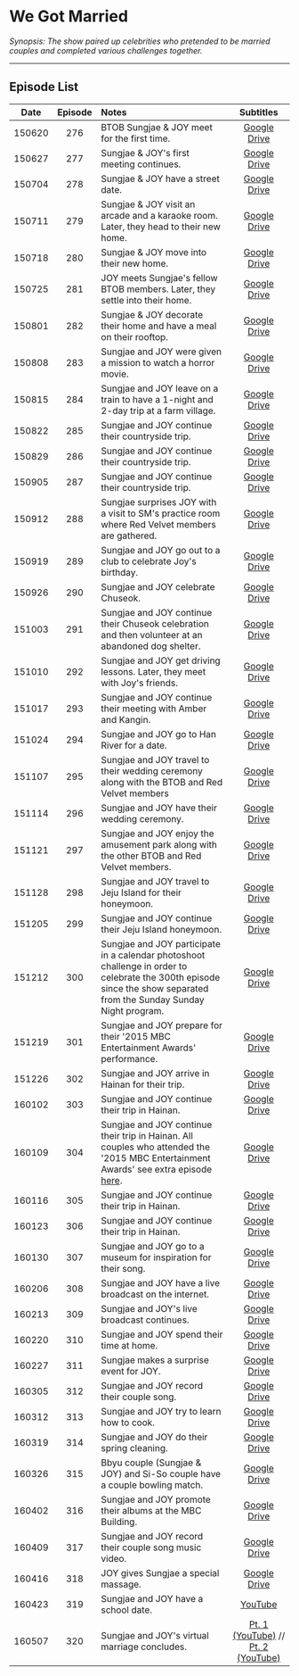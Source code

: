 # **We Got Married**
*Synopsis: The show paired up celebrities who pretended to be married couples and completed various challenges together.*
___
## Episode List
| **Date** | **Episode** | **Notes**                                                                                                                                                                                                |                                             **Subtitles**                                              |
|:--------:|:-----------:|:---------------------------------------------------------------------------------------------------------------------------------------------------------------------------------------------------------|:------------------------------------------------------------------------------------------------------:|
|  150620  |     276     | BTOB Sungjae & JOY meet for the first time.                                                                                                                                                              |             [Google Drive](https://drive.google.com/open?id=0B_tar27mpvQTNkIxemRyeVNWMDQ)              |
|  150627  |     277     | Sungjae & JOY's first meeting continues.                                                                                                                                                                 |           [Google Drive](https://drive.google.com/open?id=1FfgGKQ0ulG7SmX9uwd_BMpjUJa4qyFyu)           |
|  150704  |     278     | Sungjae & JOY have a street date.                                                                                                                                                                        |           [Google Drive](https://drive.google.com/open?id=1GB9FbKV_iuTPu2XqabrF-GifQg4IZjMT)           |
|  150711  |     279     | Sungjae & JOY visit an arcade and a karaoke room. Later, they head to their new home.                                                                                                                    |             [Google Drive](https://drive.google.com/open?id=0B_tar27mpvQTMkRhOHdDczJFTnc)              |
|  150718  |     280     | Sungjae & JOY move into their new home.                                                                                                                                                                  |             [Google Drive](https://drive.google.com/open?id=0B_tar27mpvQTTkxvSlVLUHlQVFU)              |
|  150725  |     281     | JOY meets Sungjae's fellow BTOB members. Later, they settle into their home.                                                                                                                             |           [Google Drive](https://drive.google.com/open?id=19l_xPAkLTyGolQ_MAbWCUNtDUXxNAS31)           |
|  150801  |     282     | Sungjae & JOY decorate their home and have a meal on their rooftop.                                                                                                                                      |             [Google Drive](https://drive.google.com/open?id=0B_tar27mpvQTVGhnY3JfeDVUZDg)              |
|  150808  |     283     | Sungjae and JOY were given a mission to watch a horror movie.                                                                                                                                            |             [Google Drive](https://drive.google.com/open?id=0B_tar27mpvQTY0kwTXZWRzhhZlU)              |
|  150815  |     284     | Sungjae and JOY leave on a train to have a 1-night and 2-day trip at a farm village.                                                                                                                     |             [Google Drive](https://drive.google.com/open?id=0B_tar27mpvQTNnc0YVZhMUVUYUU)              |
|  150822  |     285     | Sungjae and JOY continue their countryside trip.                                                                                                                                                         |             [Google Drive](https://drive.google.com/open?id=0B_tar27mpvQTaFVxNkQxZDAwWDA)              |
|  150829  |     286     | Sungjae and JOY continue their countryside trip.                                                                                                                                                         |             [Google Drive](https://drive.google.com/open?id=0B_tar27mpvQTYUF3TTBrYTdNNTg)              |
|  150905  |     287     | Sungjae and JOY continue their countryside trip.                                                                                                                                                         |             [Google Drive](https://drive.google.com/open?id=0B_tar27mpvQTVGhFYjYwS1hac2M)              |
|  150912  |     288     | Sungjae surprises JOY with a visit to SM's practice room where Red Velvet members are gathered.                                                                                                          |           [Google Drive](https://drive.google.com/open?id=1Ov4A0TyMSB3ZZTcjBFSVIAUgACnEEodc)           |
|  150919  |     289     | Sungjae and JOY go out to a club to celebrate Joy's birthday.                                                                                                                                            |           [Google Drive](https://drive.google.com/open?id=15samqgrkSfQw2SprUSSLUJ9LXMSWgdYB)           |
|  150926  |     290     | Sungjae and JOY celebrate Chuseok.                                                                                                                                                                       |           [Google Drive](https://drive.google.com/open?id=13956c6_Eo_8QHb2wlv-5AB8rXYZVT40I)           |
|  151003  |     291     | Sungjae and JOY continue their Chuseok celebration and then volunteer at an abandoned dog shelter.                                                                                                       |           [Google Drive](https://drive.google.com/open?id=1_-jGn_5tGwBswvHMow9bqNDN0p7WYLvd)           |
|  151010  |     292     | Sungjae and JOY get driving lessons. Later, they meet with Joy's friends.                                                                                                                                |           [Google Drive](https://drive.google.com/open?id=1ghRoFBTuJQZitr5K8I36pCdoY7H1poqv)           |
|  151017  |     293     | Sungjae and JOY continue their meeting with Amber and Kangin.                                                                                                                                            |           [Google Drive](https://drive.google.com/open?id=1ado7ANy5J4MewbTv-WlTTEJIE0NnuwsY)           |
|  151024  |     294     | Sungjae and JOY go to Han River for a date.                                                                                                                                                              |           [Google Drive](https://drive.google.com/open?id=1P9ZtzOnnyv_kRTRvTa_hTgELWTTsikIl)           |
|  151107  |     295     | Sungjae and JOY travel to their wedding ceremony along with the BTOB and Red Velvet members                                                                                                              |           [Google Drive](https://drive.google.com/open?id=1u7WKU_27VenSv2SwkInMYMwD87Pc_jcG)           |
|  151114  |     296     | Sungjae and JOY have their wedding ceremony.                                                                                                                                                             |           [Google Drive](https://drive.google.com/open?id=19HDFN37OB5w-ewxQeslemKKZ8lYbxVY5)           |
|  151121  |     297     | Sungjae and JOY enjoy the amusement park along with the other BTOB and Red Velvet members.                                                                                                               |           [Google Drive](https://drive.google.com/open?id=1_epVbw64MREoLVW-U3sokIKhIdH3Pvdz)           |
|  151128  |     298     | Sungjae and JOY travel to Jeju Island for their honeymoon.                                                                                                                                               |           [Google Drive](https://drive.google.com/open?id=1hvEmGvrvkN4si8thgtiDXOYJI4zONE1m)           |
|  151205  |     299     | Sungjae and JOY continue their Jeju Island honeymoon.                                                                                                                                                    |           [Google Drive](https://drive.google.com/open?id=1b9Gb81eidWG2APpN5ugzK-wGVLHrDgZy)           |
|  151212  |     300     | Sungjae and JOY participate in a calendar photoshoot challenge in order to celebrate the 300th episode since the show separated from the Sunday Sunday Night program.                                    |           [Google Drive](https://drive.google.com/open?id=1jiptjmsSeUIXQBYs9D4Hm4ouyGKqyUl0)           |
|  151219  |     301     | Sungjae and JOY prepare for their '2015 MBC Entertainment Awards' performance.                                                                                                                           |           [Google Drive](https://drive.google.com/open?id=1TiJvdLZIWjMZmH-LTNgI9mllO1Kp51F6)           |
|  151226  |     302     | Sungjae and JOY arrive in Hainan for their trip.                                                                                                                                                         |           [Google Drive](https://drive.google.com/open?id=1nBM-8xU8euNOCgEXuzW9hwqt4pUE9GOQ)           |
|  160102  |     303     | Sungjae and JOY continue their trip in Hainan.                                                                                                                                                           |           [Google Drive](https://drive.google.com/open?id=1wDSE1DLgX8TGgu4Yoyw0paXb-E2hhbGG)           |
|  160109  |     304     | Sungjae and JOY continue their trip in Hainan. All couples who attended the '2015 MBC Entertainment Awards' see extra episode [here](https://drive.google.com/file/d/0B_tar27mpvQTNTRJOUJKUnN5Y28/view). |           [Google Drive](https://drive.google.com/open?id=1FEvHQvYELWjxkbuTcahjisbwQLt85XlJ)           |
|  160116  |     305     | Sungjae and JOY continue their trip in Hainan.                                                                                                                                                           |           [Google Drive](https://drive.google.com/open?id=1g95SCd56WcbCxa8ZvnChOlDOEnP4NQdb)           |
|  160123  |     306     | Sungjae and JOY continue their trip in Hainan.                                                                                                                                                           |           [Google Drive](https://drive.google.com/open?id=1oTe8TKQyPeFfP_XIC1UtCjsg7rS98DiZ)           |
|  160130  |     307     | Sungjae and JOY go to a museum for inspiration for their song.                                                                                                                                           |           [Google Drive](https://drive.google.com/open?id=1zv3UU20-yTgc-ImlBmG524Ghnegk6f92)           |
|  160206  |     308     | Sungjae and JOY have a live broadcast on the internet.                                                                                                                                                   |           [Google Drive](https://drive.google.com/open?id=17-xMZgAjoDpBbuCTXiy3Uf7g_nizzX5s)           |
|  160213  |     309     | Sungjae and JOY's live broadcast continues.                                                                                                                                                              |           [Google Drive](https://drive.google.com/open?id=1RT_MfpwPSbBL8txCtFrcW6iU_eO-IeW2)           |
|  160220  |     310     | Sungjae and JOY spend their time at home.                                                                                                                                                                |           [Google Drive](https://drive.google.com/open?id=157ydbbofNcjnRqP7lvRNVlxEXRkXqfg_)           |
|  160227  |     311     | Sungjae makes a surprise event for JOY.                                                                                                                                                                  |     [Google Drive](https://drive.google.com/file/d/0B_tar27mpvQTbHIzanVwWlpBdEE/view?usp=sharing)      |
|  160305  |     312     | Sungjae and JOY record their couple song.                                                                                                                                                                |     [Google Drive](https://drive.google.com/file/d/0B_tar27mpvQTMGJNaUlRd0JwTEE/view?usp=sharing)      |
|  160312  |     313     | Sungjae and JOY try to learn how to cook.                                                                                                                                                                |     [Google Drive](https://drive.google.com/file/d/0B_tar27mpvQTa01PQTZ6M2N4Q2M/view?usp=sharing)      |
|  160319  |     314     | Sungjae and JOY do their spring cleaning.                                                                                                                                                                |     [Google Drive](https://drive.google.com/file/d/0B_tar27mpvQTQlEwRE5zNnYxNUU/view?usp=sharing)      |
|  160326  |     315     | Bbyu couple (Sungjae & JOY) and Si-So couple have a couple bowling match.                                                                                                                                |     [Google Drive](https://drive.google.com/file/d/0B_tar27mpvQTNU10LTk1SHc2LU0/view?usp=sharing)      |
|  160402  |     316     | Sungjae and JOY promote their albums at the MBC Building.                                                                                                                                                |     [Google Drive](https://drive.google.com/file/d/0B_tar27mpvQTOW1jX3AwNE9IczQ/view?usp=sharing)      |
|  160409  |     317     | Sungjae and JOY record their couple song music video.                                                                                                                                                    |     [Google Drive](https://drive.google.com/file/d/0B_tar27mpvQTeW1YTDZaZjRwWWM/view?usp=sharing)      |
|  160416  |     318     | JOY gives Sungjae a special massage.                                                                                                                                                                     |           [Google Drive](https://drive.google.com/file/d/0B_tar27mpvQTMXRWVG1GS041RTQ/view)            |
|  160423  |     319     | Sungjae and JOY have a school date.                                                                                                                                                                      |                                [YouTube](https://youtu.be/D5Jlobn0b3w)                                 |
|  160507  |     320     | Sungjae and JOY's virtual marriage concludes.                                                                                                                                                            | [Pt. 1 \(YouTube\)](https://youtu.be/UTcfooRgFZQ) // [Pt. 2 \(YouTube\)](https://youtu.be/ZMd8D-s5gqE) |